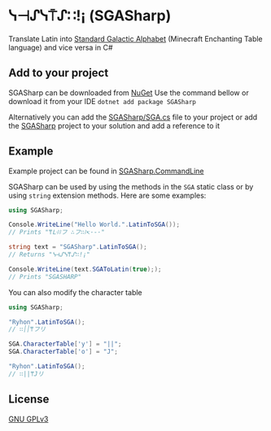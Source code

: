 # ᓭ⊣ᔑᓭ⍑ᔑ∷!¡ (SGASharp)
 Translate Latin into [Standard Galactic Alphabet](http://www.shikadi.net/keenwiki/Standard_Galactic_Alphabet) (Minecraft Enchanting Table language) and vice versa in C#

## Add to your project
SGASharp can be downloaded from [NuGet](https://www.nuget.org/packages/SGASharp/)
Use the command bellow or download it from your IDE
`dotnet add package SGASharp`


Alternatively you can add the [SGASharp/SGA.cs](SGASharp/SGA.cs) file to your project or add the [SGASharp](SGASharp) project to your solution and add a reference to it

## Example
Example project can be found in [SGASharp.CommandLine](SGASharp.CommandLine)

SGASharp can be used by using the methods in the `SGA` static class or by using `string` extension methods. Here are some examples:

```cs
using SGASharp;

Console.WriteLine("Hello World.".LatinToSGA());
// Prints "⍑ᒷꖎꖎフ ∴フ∷ꖎ↸·-·"

string text = "SGASharp".LatinToSGA();
// Returns "ᓭ⊣ᔑᓭ⍑ᔑ∷!¡"

Console.WriteLine(text.SGAToLatin(true););
// Prints "SGASHARP"
```

You can also modify the character table

```cs
using SGASharp;

"Ryhon".LatinToSGA();
// ∷׀׀⍑フリ

SGA.CharacterTable['y'] = "||";
SGA.CharacterTable['o'] = "J";

"Ryhon".LatinToSGA();
// ∷||⍑Jリ
```

## License
[GNU GPLv3](LICENSE)